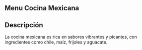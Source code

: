 ## Menu Cocina Mexicana

## Descripción
La cocina mexicana es rica en sabores vibrantes y picantes, con ingredientes como chile, maíz, frijoles y aguacate.